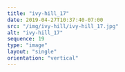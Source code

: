 ```yaml
---
title: "ivy-hill_17"
date: 2019-04-27T10:37:40-07:00
src: "/img/ivy-hill/ivy-hill_17.jpg"
alt: "ivy-hill_17"
sequence: 19
type: "image"
layout: "single"
orientation: "vertical"
---
```

